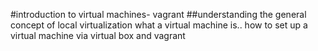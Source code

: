 #introduction to virtual machines- vagrant
##understanding the general concept of local virtualization
what a virtual machine is..
how to set up a virtual machine via virtual box and vagrant
